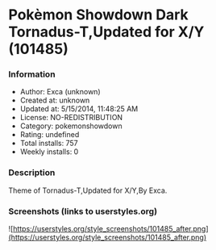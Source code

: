 # Pokèmon Showdown Dark Tornadus-T,Updated for X/Y (101485)

### Information
- Author: Exca (unknown)
- Created at: unknown
- Updated at: 5/15/2014, 11:48:25 AM
- License: NO-REDISTRIBUTION
- Category: pokemonshowdown
- Rating: undefined
- Total installs: 757
- Weekly installs: 0


### Description
Theme of Tornadus-T,Updated for X/Y,By Exca.


### Screenshots (links to userstyles.org)
![https://userstyles.org/style_screenshots/101485_after.png](https://userstyles.org/style_screenshots/101485_after.png)


